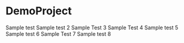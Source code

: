 # DemoProject

Sample test
Sample test 2
Sample Test 3
Sample Test 4
Sample test 5
Sample test 6
Sample Test 7
Sample test 8
